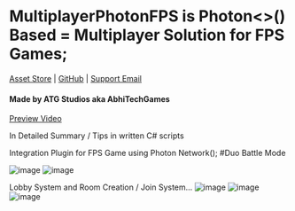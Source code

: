 # MultiplayerPhotonFPS is Photon<>() Based = Multiplayer Solution for FPS Games;

[Asset Store](https://assetstore.unity.com/packages/2d/gui/icons/magical-potions-and-effects-pack-196598) | [GitHub](https://github.com/abhitechgames) | [Support Email](mailto:atgstudiosinfo@gmail.com)

#### Made by ATG Studios aka AbhiTechGames

[Preview Video](https://assetstore.unity.com/packages/2d/gui/icons/magical-potions-and-effects-pack-196598) 

In Detailed Summary / Tips in written C# scripts

Integration Plugin for FPS Game using Photon Network(); 
#Duo Battle Mode
  
![image](https://user-images.githubusercontent.com/59042408/166905413-4d95ca9f-dc55-4019-904d-405a505e33e6.png)
![image](https://user-images.githubusercontent.com/59042408/166905606-5648caab-7816-4dd1-b875-7d388d0c0942.png)

Lobby System and Room Creation / Join System...
![image](https://user-images.githubusercontent.com/59042408/166906036-e87243d0-32b3-49f0-9837-d44057669e9e.png)
![image](https://user-images.githubusercontent.com/59042408/166906090-0cd55608-69be-4b7a-a4bf-5db4ba33b8d7.png)
![image](https://user-images.githubusercontent.com/59042408/166906167-4bbc3733-c0fc-499f-84f4-4b8cdbad06ca.png)

